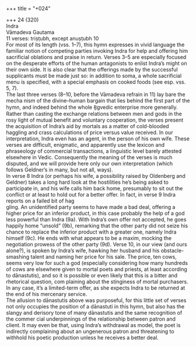 +++
title = "+024"

+++
24 (320)  
Indra  
Vāmadeva Gautama  
11 verses: triṣṭubh, except anuṣṭubh 10  
For most of its length (vss. 1–7), this hymn expresses in vivid language the familiar  notion of competing parties invoking Indra for help and offering him sacrificial  oblations and praise in return. Verses 3–5 are especially focused on the desperate  efforts of the human antagonists to enlist Indra’s might on their own side. It is also  clear that the offerings made by the successful supplicants must be made just so: in  addition to soma, a whole sacrificial menu is specified, with a special emphasis on  cooked foods (see esp. vss. 5, 7).  
The last three verses (8–10, before the Vāmadeva refrain in 11) lay bare the mecha nism of the divine–human bargain that lies behind the first part of the hymn, and  indeed behind the whole R̥gvedic enterprise more generally. Rather than casting the  exchange relations between men and gods in the rosy light of mutual benefit and  voluntary cooperation, the verses present the acquisition of Indra’s aid by mortals  as a matter of cold-blooded haggling and crass calculations of price versus value  received. In our interpretation, Indra even has an agent, in the person of his own wife.  These verses are difficult, enigmatic, and apparently use the lexicon and phraseology of commercial transactions, a linguistic level barely attested elsewhere in Vedic.  Consequently the meaning of the verses is much disputed, and we will provide here  only our own interpretation (which follows Geldner’s in many, but not all, ways).  
In verse 8 Indra (or perhaps his wife, a possibility raised by Oldenberg and  Geldner) takes a long hard look at the hostilities he’s being asked to participate in,  and his wife calls him back home, presumably to sit out the conflict or at least to  hold out for a better offer. In fact, in verse 9 Indra reports on a failed bit of hag  
gling. An unidentified party seems to have made a bad deal, offering a higher price  for an inferior product, in this case probably the help of a god less powerful than  Indra (9a). With Indra’s own offer not accepted, he goes happily home “unsold”  (9b), remarking that the other party did not seize his chance to replace the inferior  product with a greater one, namely Indra himself (9c). He ends with what appears  to be a maxim, mocking the negotiation prowess of the other party (9d). Verse 10,  in our view (and ours alone?), is spoken by Indra’s wife, hawking her husband and  his obstacle-smashing talent and naming her price for his sale. The price, ten cows,  seems very low for such a god (especially considering how many hundreds of cows  are elsewhere given to mortal poets and priests, at least according to dānastutis),  and so it is possible or even likely that this is a bitter and rhetorical question, com plaining about the stinginess of mortal purchasers. In any case, it’s a limited-term  offer, as she expects Indra to be returned at the end of his mercenary service.  
The allusion to dānastutis above was purposeful, for this little set of verses not  only occupies the position of a dānastuti in this hymn, but also has the slangy  and derisory tone of many dānastutis and the same recognition of the commer cial underpinnings of the relationship between patron and client. It may even be  that, using Indra’s withdrawal as model, the poet is indirectly complaining about  an ungenerous patron and threatening to withhold his poetic production unless he  receives a better deal.  